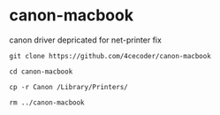 # canon-macbook
canon driver depricated for net-printer fix

`git clone https://github.com/4cecoder/canon-macbook`

`cd canon-macbook`

`cp -r Canon /Library/Printers/`

`rm ../canon-macbook`
